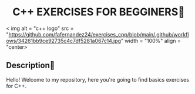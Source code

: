 <h1 align = "center"> C++ EXERCISES FOR BEGGINERS🧐 </h1>

< img alt = "c++ logo" src = "https://github.com/fafernandez24/exercises_cpp/blob/main/.github/workflows/34261bb9ce92735c4c7df5281a067c14.jpg" width = "100%" align = "center>

<h2> Description👀 </h2>
<p> Hello! Welcome to my repository, here you're going to find basics exercises for C++. </p>
